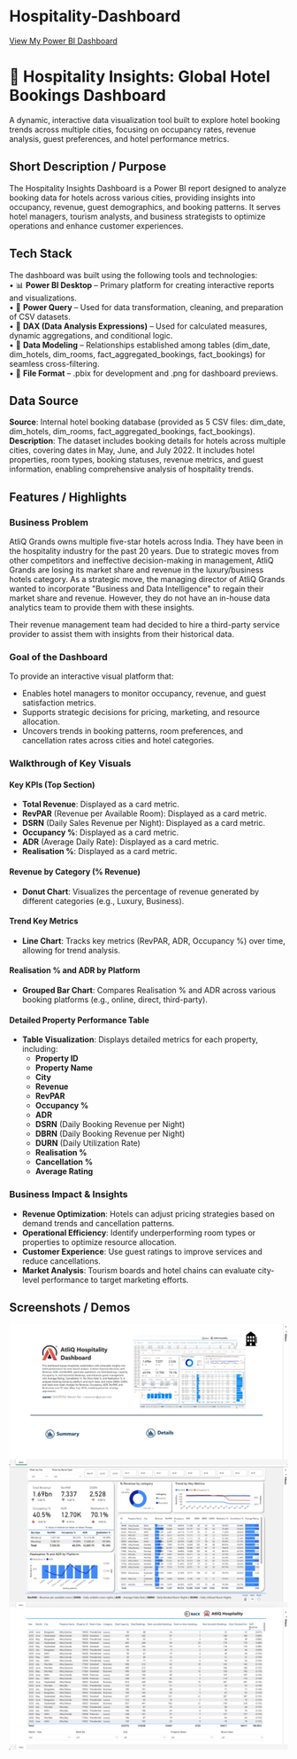 # Hospitality-Dashboard
[View My Power BI Dashboard](https://app.powerbi.com/reportEmbed?reportId=e7f49df6-d0b9-4286-a569-81a2d18410ca&autoAuth=true&ctid=2109ce83-7de4-4471-91ff-2053f90a1fd9)



# 🏨 Hospitality Insights: Global Hotel Bookings Dashboard
A dynamic, interactive data visualization tool built to explore hotel booking trends across multiple cities, focusing on occupancy rates, revenue analysis, guest preferences, and hotel performance metrics.

## Short Description / Purpose
The Hospitality Insights Dashboard is a Power BI report designed to analyze booking data for hotels across various cities, providing insights into occupancy, revenue, guest demographics, and booking patterns. It serves hotel managers, tourism analysts, and business strategists to optimize operations and enhance customer experiences.

## Tech Stack
The dashboard was built using the following tools and technologies:  
• 📊 **Power BI Desktop** – Primary platform for creating interactive reports and visualizations.  
• 📂 **Power Query** – Used for data transformation, cleaning, and preparation of CSV datasets.  
• 🧠 **DAX (Data Analysis Expressions)** – Used for calculated measures, dynamic aggregations, and conditional logic.  
• 📝 **Data Modeling** – Relationships established among tables (dim_date, dim_hotels, dim_rooms, fact_aggregated_bookings, fact_bookings) for seamless cross-filtering.  
• 📁 **File Format** – .pbix for development and .png for dashboard previews.

## Data Source
**Source**: Internal hotel booking database (provided as 5 CSV files: dim_date, dim_hotels, dim_rooms, fact_aggregated_bookings, fact_bookings).  
**Description**: The dataset includes booking details for hotels across multiple cities, covering dates in May, June, and July 2022. It includes hotel properties, room types, booking statuses, revenue metrics, and guest information, enabling comprehensive analysis of hospitality trends.

## Features / Highlights

### Business Problem
AtliQ Grands owns multiple five-star hotels across India. They have been in the hospitality industry for the past 20 years. Due to strategic moves from other competitors and ineffective decision-making in management, AtliQ Grands are losing its market share and revenue in the luxury/business hotels category. As a strategic move, the managing director of AtliQ Grands wanted to incorporate "Business and Data Intelligence" to regain their market share and revenue. However, they do not have an in-house data analytics team to provide them with these insights.

Their revenue management team had decided to hire a third-party service provider to assist them with insights from their historical data.

### Goal of the Dashboard
To provide an interactive visual platform that:  
- Enables hotel managers to monitor occupancy, revenue, and guest satisfaction metrics.  
- Supports strategic decisions for pricing, marketing, and resource allocation.  
- Uncovers trends in booking patterns, room preferences, and cancellation rates across cities and hotel categories.

### Walkthrough of Key Visuals

#### Key KPIs (Top Section)
- **Total Revenue**: Displayed as a card metric.
- **RevPAR** (Revenue per Available Room): Displayed as a card metric.
- **DSRN** (Daily Sales Revenue per Night): Displayed as a card metric.
- **Occupancy %**: Displayed as a card metric.
- **ADR** (Average Daily Rate): Displayed as a card metric.
- **Realisation %**: Displayed as a card metric.

#### Revenue by Category (% Revenue)
- **Donut Chart**: Visualizes the percentage of revenue generated by different categories (e.g., Luxury, Business).

#### Trend Key Metrics
- **Line Chart**: Tracks key metrics (RevPAR, ADR, Occupancy %) over time, allowing for trend analysis.

#### Realisation % and ADR by Platform
- **Grouped Bar Chart**: Compares Realisation % and ADR across various booking platforms (e.g., online, direct, third-party).

#### Detailed Property Performance Table
- **Table Visualization**: Displays detailed metrics for each property, including:
  - **Property ID**
  - **Property Name**
  - **City**
  - **Revenue**
  - **RevPAR**
  - **Occupancy %**
  - **ADR**
  - **DSRN** (Daily Booking Revenue per Night)
  - **DBRN** (Daily Booking Revenue per Night)
  - **DURN** (Daily Utilization Rate)
  - **Realisation %**
  - **Cancellation %**
  - **Average Rating**

### Business Impact & Insights
- **Revenue Optimization**: Hotels can adjust pricing strategies based on demand trends and cancellation patterns.  
- **Operational Efficiency**: Identify underperforming room types or properties to optimize resource allocation.  
- **Customer Experience**: Use guest ratings to improve services and reduce cancellations.  
- **Market Analysis**: Tourism boards and hotel chains can evaluate city-level performance to target marketing efforts.

## Screenshots / Demos
![Dashboard Preview](https://github.com/stevensie09/Hospitality-Dashboard/blob/main/Hospitality%20Dashboard%201.png)
![Dashboard Preview](https://github.com/stevensie09/Hospitality-Dashboard/blob/main/Hospitality%20Dashboard%202.png)
![Dashboard Preview](https://github.com/stevensie09/Hospitality-Dashboard/blob/main/Hospitality%20Dashboard%203.png)

